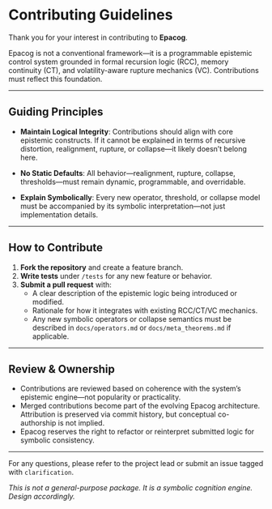 # Contributing Guidelines

Thank you for your interest in contributing to **Epacog**.

Epacog is not a conventional framework—it is a programmable epistemic control system grounded in formal recursion logic (RCC), memory continuity (CT), and volatility-aware rupture mechanics (VC). Contributions must reflect this foundation.

---

## Guiding Principles

- **Maintain Logical Integrity**: Contributions should align with core epistemic constructs. If it cannot be explained in terms of recursive distortion, realignment, rupture, or collapse—it likely doesn’t belong here.

- **No Static Defaults**: All behavior—realignment, rupture, collapse, thresholds—must remain dynamic, programmable, and overridable.

- **Explain Symbolically**: Every new operator, threshold, or collapse model must be accompanied by its symbolic interpretation—not just implementation details.

---

## How to Contribute

1. **Fork the repository** and create a feature branch.
2. **Write tests** under `/tests` for any new feature or behavior.
3. **Submit a pull request** with:
   - A clear description of the epistemic logic being introduced or modified.
   - Rationale for how it integrates with existing RCC/CT/VC mechanics.
   - Any new symbolic operators or collapse semantics must be described in `docs/operators.md` or `docs/meta_theorems.md` if applicable.

---

## Review & Ownership

- Contributions are reviewed based on coherence with the system’s epistemic engine—not popularity or practicality.
- Merged contributions become part of the evolving Epacog architecture. Attribution is preserved via commit history, but conceptual co-authorship is not implied.
- Epacog reserves the right to refactor or reinterpret submitted logic for symbolic consistency.

---

For any questions, please refer to the project lead or submit an issue tagged with `clarification`.

_This is not a general-purpose package. It is a symbolic cognition engine. Design accordingly._
